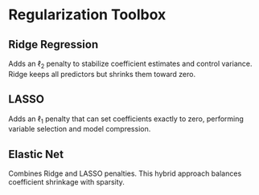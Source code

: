 # Regularization Toolbox

## Ridge Regression

Adds an $\ell_2$ penalty to stabilize coefficient estimates and control variance. Ridge keeps all predictors but shrinks them toward zero.

## LASSO

Adds an $\ell_1$ penalty that can set coefficients exactly to zero, performing variable selection and model compression.

## Elastic Net

Combines Ridge and LASSO penalties. This hybrid approach balances coefficient shrinkage with sparsity.
